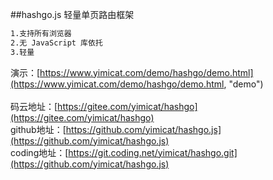 ##hashgo.js
轻量单页路由框架<br />
```bash
1.支持所有浏览器
2.无 JavaScript 库依托
3.轻量
```

演示：[https://www.yimicat.com/demo/hashgo/demo.html](https://www.yimicat.com/demo/hashgo/demo.html, "demo")<br /><br />
码云地址：[https://gitee.com/yimicat/hashgo](https://gitee.com/yimicat/hashgo)<br />
github地址：[https://github.com/yimicat/hashgo.js](https://github.com/yimicat/hashgo.js)<br />
coding地址：[https://git.coding.net/yimicat/hashgo.git](https://github.com/yimicat/hashgo.js)<br />
